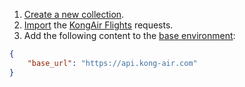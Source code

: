 1. [Create a new collection]().
1. [Import]() the [KongAir Flights](https://raw.githubusercontent.com/Kong/KongAir/refs/heads/main/flight-data/flights/openapi.yaml) requests.
1. Add the following content to the [base environment]():
```json
{
    "base_url": "https://api.kong-air.com"
}
```
